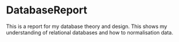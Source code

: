 # DatabaseReport
This is a report for my database theory and design. This shows my understanding of relational databases and how to normalisation data. 
